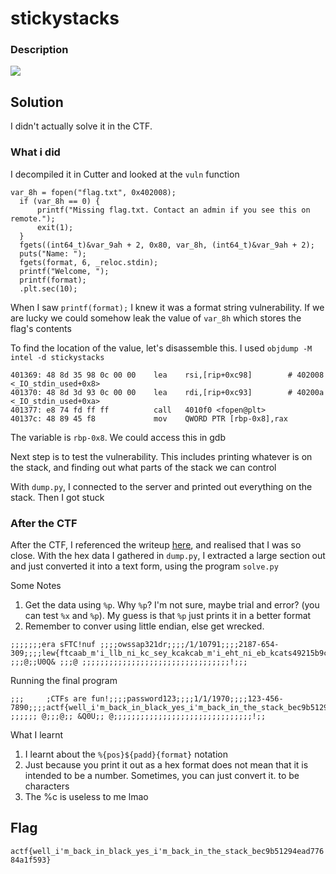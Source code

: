 # stickystacks

### Description

![](Description.png)

## Solution

I didn't actually solve it in the CTF.

### What i did

I decompiled it in Cutter and looked at the `vuln` function
```
var_8h = fopen("flag.txt", 0x402008);
  if (var_8h == 0) {
      printf("Missing flag.txt. Contact an admin if you see this on remote.");
      exit(1);
  }
  fgets((int64_t)&var_9ah + 2, 0x80, var_8h, (int64_t)&var_9ah + 2);
  puts("Name: ");
  fgets(format, 6, _reloc.stdin);
  printf("Welcome, ");
  printf(format);
  .plt.sec(10);
```

When I saw `printf(format);` I knew it was a format string vulnerability.
If we are lucky we could somehow leak the value of `var_8h` which stores the flag's contents

To find the location of the value, let's disassemble this. I used `objdump -M intel -d stickystacks`
```
401369:	48 8d 35 98 0c 00 00 	lea    rsi,[rip+0xc98]        # 402008 <_IO_stdin_used+0x8>
401370:	48 8d 3d 93 0c 00 00 	lea    rdi,[rip+0xc93]        # 40200a <_IO_stdin_used+0xa>
401377:	e8 74 fd ff ff       	call   4010f0 <fopen@plt>
40137c:	48 89 45 f8          	mov    QWORD PTR [rbp-0x8],rax
```
The variable is `rbp-0x8`. We could access this in gdb

Next step is to test the vulnerability. This includes printing whatever is on the stack, and finding out what parts of the stack we can control

With `dump.py`, I connected to the server and printed out everything on the stack. Then I got stuck

### After the CTF

After the CTF, I referenced the writeup [here](https://ctftime.org/writeup/27044), and realised that I was so close.
With the hex data I gathered in `dump.py`, I extracted a large section out and just converted it into a text form, using the program `solve.py`

Some Notes
1. Get the data using `%p`. Why `%p`? I'm not sure, maybe trial and error? (you can test `%x` and `%p`). My guess is that `%p` just prints it in a better format
2. Remember to conver using little endian, else get wrecked.
```
;;;;;;;era sFTC!nuf ;;;;owssap321dr;;;;/1/10791;;;;2187-654-309;;;;lew{ftcaab_m'i_llb_ni_kc_sey_kcakcab_m'i_eht_ni_eb_kcats49215b9c48677dae;;;;;;;@ ;;;@;;U0Q& ;;;@ ;;;;;;;;;;;;;;;;;;;;;;;;;;;;;;;;;!;;;
```

Running the final program
```
;;;		;CTFs are fun!;;;;password123;;;;1/1/1970;;;;123-456-7890;;;;actf{well_i'm_back_in_black_yes_i'm_back_in_the_stack_bec9b51294ead77684a1f593}
;;;;;; @;;;@;; &Q0U;; @;;;;;;;;;;;;;;;;;;;;;;;;;;;;;;;!;;
```
What I learnt
1. I learnt about the `%{pos}${padd}{format}` notation
2. Just because you print it out as a hex format does not mean that it is intended to be a number. Sometimes, you can just convert it. to be characters
3. The %c is useless to me lmao

## Flag

`actf{well_i'm_back_in_black_yes_i'm_back_in_the_stack_bec9b51294ead77684a1f593}`
